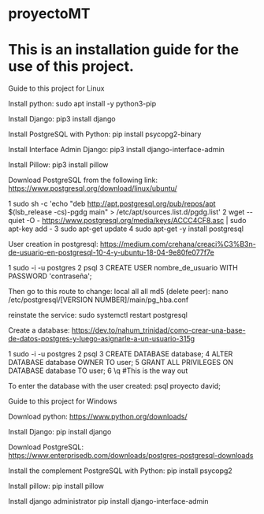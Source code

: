 # proyectoMT

# This is an installation guide for the use of this project.

Guide to this project for Linux

Install python:
  sudo apt install -y python3-pip

Install Django:
  pip3 install django

Install PostgreSQL with Python:
  pip install psycopg2-binary

Install Interface Admin Django:
  pip3 install django-interface-admin

Install Pillow:
  pip3 install pillow  

Download PostgreSQL from the following link: 
https://www.postgresql.org/download/linux/ubuntu/

1 sudo sh -c 'echo "deb http://apt.postgresql.org/pub/repos/apt $(lsb_release -cs)-pgdg main" > /etc/apt/sources.list.d/pgdg.list'
2 wget --quiet -O - https://www.postgresql.org/media/keys/ACCC4CF8.asc | sudo apt-key add -
3 sudo apt-get update
4 sudo apt-get -y install postgresql

User creation in postgresql:
https://medium.com/crehana/creaci%C3%B3n-de-usuario-en-postgresql-10-4-y-ubuntu-18-04-9e80fe077f7e

1 sudo -i -u postgres
2 psql
3 CREATE USER nombre_de_usuario WITH PASSWORD 'contraseña';

Then go to this route to change: local all all md5 (delete peer):
  nano /etc/postgresql/[VERSION NUMBER]/main/pg_hba.conf

reinstate the service:
  sudo systemctl restart postgresql

Create a database:
https://dev.to/nahum_trinidad/como-crear-una-base-de-datos-postgres-y-luego-asignarle-a-un-usuario-315g

1 sudo -i -u postgres
2 psql
3 CREATE DATABASE database;
4 ALTER DATABASE database OWNER TO user;
5 GRANT ALL PRIVILEGES ON DATABASE database TO user;
6 \q #This is the way out

To enter the database with the user created:
  psql proyecto david;



Guide to this project for Windows

Download python:
  https://www.python.org/downloads/

Install Django:
  pip install django

Download PostgreSQL:
  https://www.enterprisedb.com/downloads/postgres-postgresql-downloads

Install the complement PostgreSQL with Python:
  pip install psycopg2

Install pillow:
 pip install pillow

Install django administrator
pip install django-interface-admin